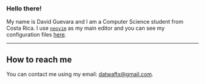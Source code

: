 ### Hello there!

My name is David Guevara and I am a Computer Science student from Costa Rica. I use [`neovim`](https://github.com/neovim/neovim) as my main editor and you can see my configuration files [here](https://github.com/datwaft/neovim).

---

## How to reach me

You can contact me using my email: datwaftx@gmail.com.

<!--
**datwaft/datwaft** is a ✨ _special_ ✨ repository because its `README.md` (this file) appears on your GitHub profile.

Here are some ideas to get you started:

- 🔭 I’m currently working on ...
- 🌱 I’m currently learning ...
- 👯 I’m looking to collaborate on ...
- 🤔 I’m looking for help with ...
- 💬 Ask me about ...
- 📫 How to reach me: ...
- 😄 Pronouns: ...
- ⚡ Fun fact: ...
-->
